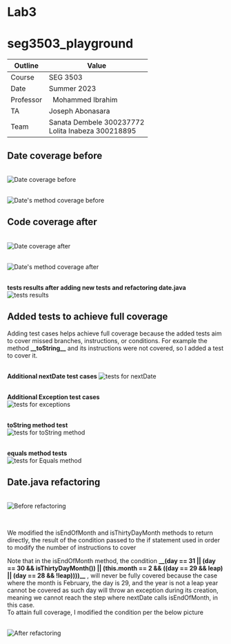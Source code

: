 # Lab3
# seg3503_playground
| Outline | Value |
| --- | --- |
| Course | SEG 3503 |
| Date | Summer 2023 |
| Professor |  Mohammed Ibrahim  |
| TA | Joseph Abonasara  |
| Team | Sanata Dembele 300237772 <br> Lolita Inabeza 300218895|


## Date coverage before

<br> ![Date coverage before](Photos/date_before_coverage.png)

<br> ![Date's method coverage before](Photos/Datemethods_coverage_before.png)


## Code coverage after

<br> ![Date coverage after](Photos/Date_coverage_after.png)

<br> ![Date's method coverage after](Photos/dateMethods_%20coverage_after.png)

<br> __tests results after adding new tests and refactoring date.java__
<br> ![tests results](Photos/jacoco_run_3.png)

## Added tests to achieve full coverage

<p> Adding test cases helps achieve full coverage because the added tests aim to cover missed branches,
instructions, or conditions. For example the method <strong>__toString__</strong> and its instructions were not covered, so I added 
a test to cover it.</p>

<br> __Additional nextDate test cases__
![tests for nextDate](Photos/nextDate%20test.png)

<br> __Additional Exception test cases__
<br> ![tests for exceptions](Photos/Exception_test.png)

<br> __toString method test__
<br> ![tests for toString method](Photos/toString_test.png) 

<br> __equals method tests__
<br> ![tests for Equals method](Photos/Equals_test.png) 


## Date.java refactoring 

<br> ![Before refactoring](Photos/date_before_refactoring.png) 

<br> <p>We modified the isEndOfMonth and isThirtyDayMonth methods to return directly, the result of the condition passed to the if statement used in order to modify the number of instructions to cover </p>

<p>Note that in the isEndOfMonth method, the condition <strong>__(day == 31 || (day == 30 && isThirtyDayMonth()) || (this.month == 2 && ((day == 29 && leap) || (day == 28 && !leap))))__</strong> , will never be fully covered
because the case where the month is February, the day is 29, and the year is not a leap year cannot be covered as such day will throw an exception during its creation, meaning we cannot reach the step where nextDate calls isEndOfMonth, in this case. <br> To attain full coverage, I modified the condition per the below picture </p>

<br>![After refactoring](Photos/Date_after_refactoring.png)
